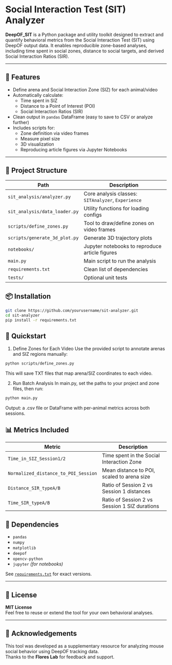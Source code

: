 # Social Interaction Test (SIT) Analyzer

**DeepOF_SIT** is a Python package and utility toolkit designed to extract and quantify behavioral metrics from the Social Interaction Test (SIT) using DeepOF output data. It enables reproducible zone-based analyses, including time spent in social zones, distance to social targets, and derived Social Interaction Ratios (SIR).

---

## 🔧 Features

- Define arena and Social Interaction Zone (SIZ) for each animal/video
- Automatically calculate:
  - Time spent in SIZ
  - Distance to a Point of Interest (POI)
  - Social Interaction Ratios (SIR)
- Clean output in `pandas` DataFrame (easy to save to CSV or analyze further)
- Includes scripts for:
  - Zone definition via video frames
  - Measure pixel size
  - 3D visualization
  - Reproducing article figures via Jupyter Notebooks

---

## 📁 Project Structure

| Path                        | Description                                      |
|----------------------------|--------------------------------------------------|
| `sit_analysis/analyzer.py` | Core analysis classes: `SITAnalyzer`, `Experience` |
| `sit_analysis/data_loader.py` | Utility functions for loading configs        |
| `scripts/define_zones.py`  | Tool to draw/define zones on video frames        |
| `scripts/generate_3d_plot.py` | Generate 3D trajectory plots                |
| `notebooks/`               | Jupyter notebooks to reproduce article figures   |
| `main.py`                  | Main script to run the analysis                  |
| `requirements.txt`         | Clean list of dependencies                       |
| `tests/`                   | Optional unit tests                              |



## 📦 Installation

```bash
git clone https://github.com/yourusername/sit-analyzer.git
cd sit-analyzer
pip install -r requirements.txt
```

## 🚀 Quickstart
1. Define Zones for Each Video
Use the provided script to annotate arenas and SIZ regions manually:
```bash
python scripts/define_zones.py
```
This will save TXT files that map arena/SIZ coordinates to each video.

2. Run Batch Analysis
In main.py, set the paths to your project and zone files, then run:
```bash
python main.py
```

Output: a .csv file or DataFrame with per-animal metrics across both sessions.

## 📊 Metrics Included

| Metric                               | Description                                      |
|--------------------------------------|--------------------------------------------------|
| `Time_in_SIZ_Session1/2`             | Time spent in the Social Interaction Zone        |
| `Normalized_distance_to_POI_Session` | Mean distance to POI, scaled to arena size       |
| `Distance_SIR_typeA/B`               | Ratio of Session 2 vs Session 1 distances        |
| `Time_SIR_typeA/B`                   | Ratio of Session 2 vs Session 1 SIZ durations    |

## 🧪 Dependencies

- `pandas`
- `numpy`
- `matplotlib`
- `deepof` 
- `opencv-python` 
- `jupyter` *(for notebooks)*

See [`requirements.txt`](./requirements.txt) for exact versions.

---

## 📘 License

**MIT License**  
Feel free to reuse or extend the tool for your own behavioral analyses.

---



## 🤝 Acknowledgements

This tool was developed as a supplementary resource for analyzing mouse social behavior using DeepOF tracking data.  
Thanks to the **Flores Lab** for feedback and support.

